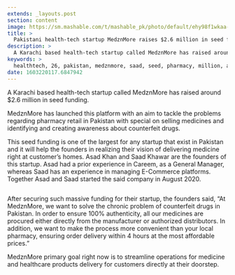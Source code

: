 ```yaml
--- 
extends: _layouts.post 
section: content 
image: https://sm.mashable.com/t/mashable_pk/photo/default/ehy98f1wkaa-x7y_xras.1200.jpg 
title: > 
  Pakistani health-tech startup MedznMore raises $2.6 million in seed funding 
description: > 
  A Karachi based health-tech startup called MedznMore has raised around $2.6 million in seed funding.This seed funding is one of the largest for any startup that exist in Pakistan and it will help the founders in realizing their vision of delivering medicine right at customer’s homes.Asad Khan and Saad Khawar are the founders of this startup.Asad had a prior experience in Careem, as a General Manager, whereas Saad has an experience in managing E-Commerce platforms.After securing such massive funding for their startup, the founders said, “At MedznMore, we want to solve the chronic problem of counterfeit drugs in Pakistan. 
keywords: > 
  healthtech, 26, pakistan, medznmore, saad, seed, pharmacy, million, asad, founders, order, startup, right, raises, pakistani, funding 
date: 1603220117.6847942 
--- 
```

<div><p>A Karachi based health-tech startup called MedznMore has raised around $2.6 million in seed funding.</p>

<p>MedznMore has launched this platform with an aim to tackle the problems regarding pharmacy retail in Pakistan with special on selling medicines and identifying and creating awareness about counterfeit drugs.</p>

<p>This seed funding is one of the largest for any startup that exist in Pakistan and it will help the founders in realizing their vision of delivering medicine right at customer&#8217;s homes. Asad Khan and Saad Khawar are the founders of this startup. Asad had a prior experience in Careem, as a General Manager, whereas Saad has an experience in managing E-Commerce platforms. Together Asad and Saad started the said company in August 2020.</p>

<img alt="" class="image photo" src="https://sm.mashable.com/mashable_pk/photo/default/medznmore_3j5c.jpg">

<p>After securing such massive funding for their startup, the founders said, &#8220;At MedznMore, we want to solve the chronic problem of counterfeit drugs in Pakistan. In order to ensure 100% authenticity, all our medicines are procured either directly from the manufacturer or authorized distributors. In addition, we want to make the process more convenient than your local pharmacy, ensuring order delivery within 4 hours at the most affordable prices.&#8221;</p>

<p>MedznMore primary goal right now is to streamline operations for medicine and healthcare products delivery for customers directly at their doorstep.</p>
  
  </div>